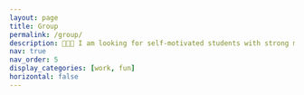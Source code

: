 ```yaml
---
layout: page
title: Group
permalink: /group/
description: 🔑🏳️‍🌈 I am looking for self-motivated students with strong mathematical and programming skills to work with me on Data Privacy, Cybersecurity, Machine Learning, and IoT projects. If you are interested, please email me your CV and indicate your goals.
nav: true
nav_order: 5
display_categories: [work, fun]
horizontal: false
---
```

